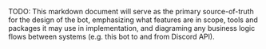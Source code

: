 TODO: This markdown document will serve as the primary source-of-truth for the design of the bot, emphasizing what features are in scope, tools and packages it may use in implementation, and diagraming any business logic flows between systems (e.g. this bot to and from Discord API).
